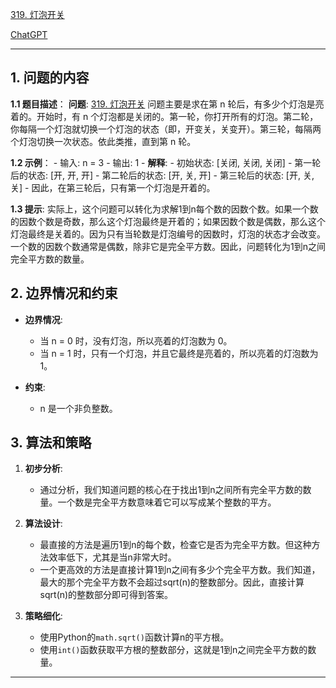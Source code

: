 [319. 灯泡开关](https://leetcode.cn/problems/bulb-switcher)

[ChatGPT](https://chat.openai.com/share/23e2815c-b652-4357-8d6a-b713e7082d90)

---

## 1. 问题的内容
**1.1 题目描述**：
**问题**: [319. 灯泡开关](https://leetcode.cn/problems/bulb-switcher) 问题主要是求在第 n 轮后，有多少个灯泡是亮着的。开始时，有 n 个灯泡都是关闭的。第一轮，你打开所有的灯泡。第二轮，你每隔一个灯泡就切换一个灯泡的状态（即，开变关，关变开）。第三轮，每隔两个灯泡切换一次状态。依此类推，直到第 n 轮。

**1.2 示例**：
    - 输入: n = 3
    - 输出: 1 
    - **解释**:
        - 初始状态: [关闭, 关闭, 关闭]
        - 第一轮后的状态: [开, 开, 开]
        - 第二轮后的状态: [开, 关, 开]
        - 第三轮后的状态: [开, 关, 关]
        - 因此，在第三轮后，只有第一个灯泡是开着的。

**1.3 提示**:
实际上，这个问题可以转化为求解1到n每个数的因数个数。如果一个数的因数个数是奇数，那么这个灯泡最终是开着的；如果因数个数是偶数，那么这个灯泡最终是关着的。因为只有当轮数是灯泡编号的因数时，灯泡的状态才会改变。一个数的因数个数通常是偶数，除非它是完全平方数。因此，问题转化为1到n之间完全平方数的数量。

## 2. 边界情况和约束
- **边界情况**:
    - 当 n = 0 时，没有灯泡，所以亮着的灯泡数为 0。
    - 当 n = 1 时，只有一个灯泡，并且它最终是亮着的，所以亮着的灯泡数为 1。

- **约束**:
    - n 是一个非负整数。

## 3. 算法和策略
1. **初步分析**:
   - 通过分析，我们知道问题的核心在于找出1到n之间所有完全平方数的数量。一个数是完全平方数意味着它可以写成某个整数的平方。

2. **算法设计**:
   - 最直接的方法是遍历1到n的每个数，检查它是否为完全平方数。但这种方法效率低下，尤其是当n非常大时。
   - 一个更高效的方法是直接计算1到n之间有多少个完全平方数。我们知道，最大的那个完全平方数不会超过sqrt(n)的整数部分。因此，直接计算sqrt(n)的整数部分即可得到答案。

3. **策略细化**:
   - 使用Python的`math.sqrt()`函数计算n的平方根。
   - 使用`int()`函数获取平方根的整数部分，这就是1到n之间完全平方数的数量。

---